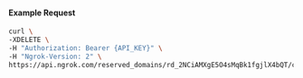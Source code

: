 
#### Example Request
```bash
curl \
-XDELETE \
-H "Authorization: Bearer {API_KEY}" \
-H "Ngrok-Version: 2" \
https://api.ngrok.com/reserved_domains/rd_2NCiAMXgE5O4sMqBk1fgjlX4bQT/certificate
